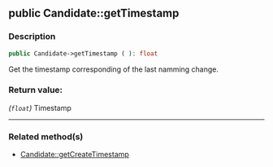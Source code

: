 ## public Candidate::getTimestamp

### Description    

```php
public Candidate->getTimestamp ( ): float
```

Get the timestamp corresponding of the last namming change.
    

### Return value:   

*(```float```)* Timestamp


---------------------------------------

### Related method(s)      

* [Candidate::getCreateTimestamp](/Docs/ApiReferences/Candidate%20Class/public%20Candidate--getCreateTimestamp.md)    
